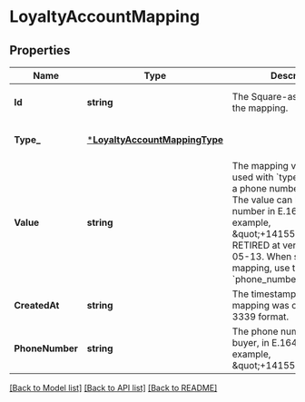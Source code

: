 # LoyaltyAccountMapping

## Properties
Name | Type | Description | Notes
------------ | ------------- | ------------- | -------------
**Id** | **string** | The Square-assigned ID of the mapping. | [optional] [default to null]
**Type_** | [***LoyaltyAccountMappingType**](LoyaltyAccountMappingType.md) |  | [optional] [default to null]
**Value** | **string** | The mapping value, which is used with &#x60;type&#x60; to represent a phone number mapping. The value can be a phone number in E.164 format. For example, \&quot;+14155551111\&quot;. RETIRED at version 2021-05-13. When specifying a mapping, use the &#x60;phone_number&#x60; field instead. | [optional] [default to null]
**CreatedAt** | **string** | The timestamp when the mapping was created, in RFC 3339 format. | [optional] [default to null]
**PhoneNumber** | **string** | The phone number of the buyer, in E.164 format. For example, \&quot;+14155551111\&quot;. | [optional] [default to null]

[[Back to Model list]](../README.md#documentation-for-models) [[Back to API list]](../README.md#documentation-for-api-endpoints) [[Back to README]](../README.md)

